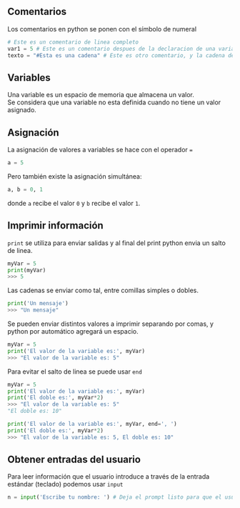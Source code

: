 ## Comentarios

Los comentarios en python se ponen con el símbolo de numeral

```python
# Este es un comentario de linea completo
var1 = 5 # Este es un comentario despues de la declaracion de una variable
texto = "#Esta es una cadena" # Este es otro comentario, y la cadena definida, se va a reconocer apesar de tener un numeral
```

## Variables

Una variable es un espacio de memoria que almacena un valor.  
Se considera que una variable no esta definida cuando no tiene un valor asignado.


## Asignación

La asignación de valores a variables se hace con el operador `=`

```python
a = 5
```

Pero también existe la asignación simultánea:

```python
a, b = 0, 1
```

donde `a` recibe el valor `0` y `b` recibe el valor `1`.

## Imprimir información

`print` se utiliza para enviar salidas y al final del print python envia un salto de linea.

```python
myVar = 5
print(myVar)
>>> 5
```

Las cadenas se enviar como tal, entre comillas simples o dobles.

```python
print('Un mensaje')
>>> "Un mensaje"
```

Se pueden enviar distintos valores a imprimir separando por comas, y python por automático agregará un espacio.

```python
myVar = 5
print('El valor de la variable es:', myVar)
>>> "El valor de la variable es: 5"
```

Para evitar el salto de linea se puede usar `end`

```python
myVar = 5
print('El valor de la variable es:', myVar)
print('El doble es:', myVar*2)
>>> "El valor de la variable es: 5"
"El doble es: 10"

print('El valor de la variable es:', myVar, end=', ')
print('El doble es:', myVar*2)
>>> "El valor de la variable es: 5, El doble es: 10"
```

## Obtener entradas del usuario

Para leer información que el usuario introduce a través de la entrada estándar (teclado) podemos usar `input`

```python
n = input('Escribe tu nombre: ') # Deja el prompt listo para que el usuario introduzca datos
```
